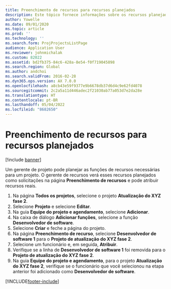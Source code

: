 ```yaml
---
title: Preenchimento de recursos para recursos planejados
description: Este tópico fornece informações sobre os recursos planejados para um projeto.
author: Yowelle
ms.date: 09/01/2020
ms.topic: article
ms.prod: ''
ms.technology: ''
ms.search.form: ProjProjectsListPage
audience: Application User
ms.reviewer: johnmichalak
ms.custom: 82022
ms.assetid: bd2fb375-84c6-428a-8e54-f0f719045898
ms.search.region: Global
ms.author: andchoi
ms.search.validFrom: 2016-02-28
ms.dyn365.ops.version: AX 7.0.0
ms.openlocfilehash: a8cb43e59f9377e9b6678db37d6d4c9e62fd4078
ms.sourcegitcommit: 2c2a5a11d446adec2f21030ab77a053d7e2da28e
ms.translationtype: HT
ms.contentlocale: pt-BR
ms.lasthandoff: 05/04/2022
ms.locfileid: "8682650"
---
```

# <a name="resource-fulfillment-for-planned-resources"></a>Preenchimento de recursos para recursos planejados

[!include [banner](../includes/banner.md)]

Um gerente de projeto pode planejar as funções de recursos necessárias para um projeto. O gerente de recursos verá esses recursos planejados como solicitações na página **Preenchimento de recursos** e pode atribuir recursos reais.

1. Na página **Todos os projetos**, selecione o projeto **Atualização do XYZ fase 2**.
2. Selecione **Projeto** e selecione **Editar**.
3. Na guia **Equipe do projeto e agendamento**, selecione **Adicionar**.
4. Na caixa de diálogo **Adicionar funções**, selecione a função **Desenvolvedor de software**.
5. Selecione **Criar** e feche a página do projeto.
6. Na página **Preenchimento de recurso**, selecione **Desenvolvedor de software 1** para o **Projeto de atualização do XYZ fase 2**.
7. Selecione um funcionário e, em seguida, **Atribuir**.
8. Verifique se a linha de **Desenvolvedor de software 1** foi removida para o **Projeto de atualização do XYZ fase 2**.
9. Na guia **Equipe do projeto e agendamento**, para o projeto **Atualização do XYZ fase 2**, verifique se o funcionário que você selecionou na etapa anterior foi adicionado como **Desenvolvedor de software**.


[!INCLUDE[footer-include](../includes/footer-banner.md)]